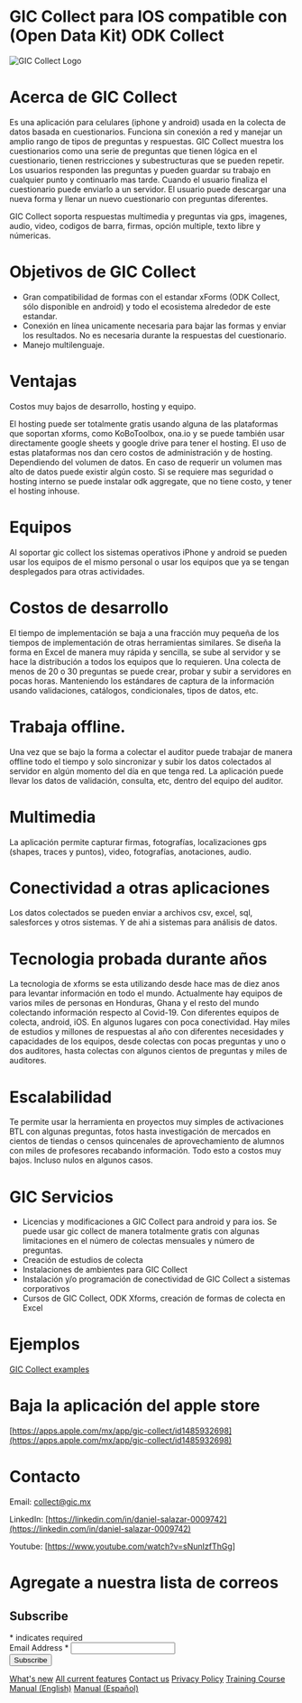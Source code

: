 # GIC Collect para IOS compatible con (Open Data Kit) ODK Collect 

![](https://gic.mx/GIC_Collect_Logo_128.png "GIC Collect Logo")

# Acerca de GIC Collect

Es una aplicación para celulares (iphone y android) usada en la colecta de datos basada en cuestionarios. Funciona sin conexión a red y manejar un amplio rango de tipos de preguntas y respuestas. GIC Collect muestra los cuestionarios como una serie de preguntas que tienen lógica en el cuestionario, tienen restricciones y subestructuras que se pueden repetir. Los usuarios responden las preguntas y pueden guardar su trabajo en cualquier punto y continuarlo mas tarde. Cuando el usuario finaliza el cuestionario puede enviarlo a un servidor. El usuario puede descargar una nueva forma y llenar un nuevo cuestionario con preguntas diferentes. 

GIC Collect soporta respuestas multimedia y preguntas via gps, imagenes, audio, video, codigos de barra, firmas, opción multiple, texto libre y númericas.

# Objetivos de GIC Collect

- Gran compatibilidad de formas con el estandar xForms (ODK Collect, sólo disponible en android) y todo el ecosistema alrededor de este estandar.
- Conexión en línea unicamente necesaria para bajar las formas y enviar los resultados. No es necesaria durante la respuestas del cuestionario.
- Manejo multilenguaje.

# Ventajas

Costos muy bajos de desarrollo, hosting y equipo.

El hosting puede ser totalmente gratis usando alguna de las plataformas que soportan xforms, como KoBoToolbox, ona.io y se puede también usar directamente google sheets y google drive para tener el hosting. El uso de estas plataformas nos dan cero costos de administración y de hosting. Dependiendo del volumen de datos. En caso de requerir un volumen mas alto de datos puede existir algún costo. Si se requiere mas seguridad o hosting interno se puede instalar odk aggregate, que no tiene costo, y tener el hosting inhouse.

# Equipos

Al soportar gic collect los sistemas operativos iPhone y android se pueden usar los equipos de el mismo personal o usar los equipos que ya se tengan desplegados para otras actividades. 

# Costos de desarrollo

El tiempo de implementación se baja a una fracción muy pequeña de los tiempos de implementación de otras herramientas similares. Se diseña la forma en Excel de manera muy rápida y sencilla, se sube al servidor y se hace la distribución a todos los equipos que lo requieren. Una colecta de menos de 20 o 30 preguntas se puede crear, probar y subir a servidores en pocas horas. Manteniendo los estándares de captura de la información usando validaciones, catálogos, condicionales, tipos de datos, etc. 

# Trabaja offline.

Una vez que se bajo la forma a colectar el auditor puede trabajar de manera offline todo el tiempo y solo sincronizar y subir los datos colectados al servidor en algún momento del día en que tenga red. La aplicación puede llevar los datos de validación, consulta, etc, dentro del equipo del auditor. 

# Multimedia

La aplicación permite capturar firmas, fotografías, localizaciones gps (shapes, traces y puntos), video, fotografías, anotaciones, audio.

# Conectividad a otras aplicaciones

Los datos colectados se pueden enviar a archivos csv, excel, sql, salesforces y otros sistemas. Y de ahi a sistemas para análisis de datos.

# Tecnologia probada durante años

La tecnologia de xforms se esta utilizando desde hace mas de diez anos para levantar información en todo el mundo. Actualmente hay equipos de varios miles de personas en Honduras, Ghana y el resto del mundo colectando información respecto al Covid-19. Con diferentes equipos de colecta, android, iOS. En algunos lugares con poca conectividad. Hay miles de estudios y millones de respuestas al año con diferentes necesidades y capacidades de los equipos, desde colectas con pocas preguntas y uno o dos auditores, hasta colectas con algunos cientos de preguntas y miles de auditores. 

# Escalabilidad

Te permite usar la herramienta en proyectos muy simples de activaciones BTL con algunas preguntas, fotos hasta investigación de mercados en cientos de tiendas o censos quincenales de aprovechamiento de alumnos con miles de profesores recabando información. Todo esto a costos muy bajos. Incluso nulos en algunos casos.

# GIC Servicios

- Licencias y modificaciones  a GIC Collect para android y para ios. Se puede usar gic collect de manera totalmente gratis con algunas limitaciones en el número de colectas mensuales y número de preguntas.
- Creación de estudios de colecta
- Instalaciones de ambientes para GIC  Collect
- Instalación y/o programación de conectividad de GIC Collect a sistemas corporativos
- Cursos de GIC Collect, ODK Xforms, creación de formas de colecta en Excel

# Ejemplos

[GIC Collect examples](https://github.com/dsalazarrojas/Odk-Collect-for-IOS/tree/master/examples)

# Baja la aplicación del apple store

[https://apps.apple.com/mx/app/gic-collect/id1485932698](https://apps.apple.com/mx/app/gic-collect/id1485932698)

# Contacto

Email: [collect@gic.mx](mailto:collect@gic.mx)

LinkedIn: [https://linkedin.com/in/daniel-salazar-0009742](https://linkedin.com/in/daniel-salazar-0009742)

Youtube: [https://www.youtube.com/watch?v=sNunIzfThGg]

# Agregate a nuestra lista de correos

<!-- Begin Mailchimp Signup Form -->
<div id="mc_embed_signup">
<form action="https://github.us4.list-manage.com/subscribe/post?u=fd84e7b022eedaaec133c1eb0&amp;id=c204a3a1bb" method="post" id="mc-embedded-subscribe-form" name="mc-embedded-subscribe-form" class="validate" target="_blank" novalidate>
    <div id="mc_embed_signup_scroll">
	<h2>Subscribe</h2>
<div class="indicates-required"><span class="asterisk">*</span> indicates required</div>
<div class="mc-field-group">
	<label for="mce-EMAIL">Email Address  <span class="asterisk">*</span>
</label>
	<input type="email" value="" name="EMAIL" class="required email" id="mce-EMAIL">
</div>
	<div id="mce-responses" class="clear">
		<div class="response" id="mce-error-response" style="display:none"></div>
		<div class="response" id="mce-success-response" style="display:none"></div>
	</div>    <!-- real people should not fill this in and expect good things - do not remove this or risk form bot signups-->
    <div style="position: absolute; left: -5000px;" aria-hidden="true"><input type="text" name="b_fd84e7b022eedaaec133c1eb0_c204a3a1bb" tabindex="-1" value=""></div>
    <div class="clear"><input type="submit" value="Subscribe" name="subscribe" id="mc-embedded-subscribe" class="button"></div>
    </div>
</form>
</div>

<!--End mc_embed_signup-->

[What's new](https://gic.mx/What's%20new.html)
[All current features](https://gic.mx/GIC%20Collect%20features.html)
[Contact us](https://gic.mx/Contact-Us.html)
[Privacy Policy](https://gic.mx/Privacy-Policy.html)
[Training Course](https://gic.mx/GIC%20Collect%20for%20IOS%20Compatible%20with%20ODK%20Training%20Course.html)
[Manual (English)](https://gic.mx/GICCollectManualEnglish/ManualGICCollectEnglish.html)
[Manual (Español)](https://gic.mx/GICCollectManualEspanol/ManualGICCollectEspanol.html)





